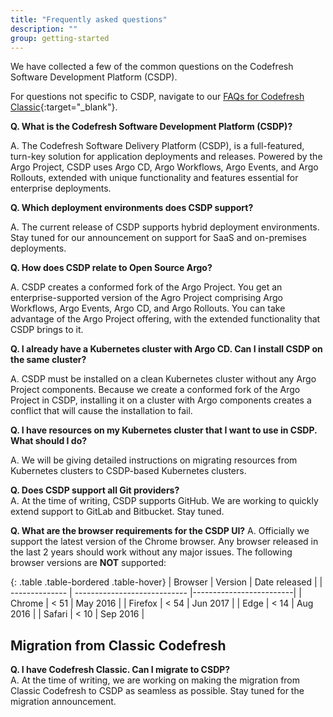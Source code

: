 ```yaml
---
title: "Frequently asked questions"
description: ""
group: getting-started
---
```

We have collected a few of the common questions on the Codefresh Software Development Platform (CSDP).  

For questions not specific to CSDP, navigate to our [FAQs for Codefresh Classic](https://codefresh.io/docs/docs/getting-started/faq/){:target="\_blank"}.


**Q. What is the Codefresh Software Development Platform (CSDP)?**  

A. The Codefresh Software Delivery Platform (CSDP), is a full-featured, turn-key solution for application deployments and releases. Powered by the Argo Project, CSDP uses Argo CD, Argo Workflows, Argo Events, and Argo Rollouts, extended with unique functionality and features essential for enterprise deployments.   

**Q. Which deployment environments does CSDP support?**  

A. The current release of CSDP supports hybrid deployment environments. Stay tuned for our announcement on support for SaaS and on-premises deployments.   

**Q. How does CSDP relate to Open Source Argo?**   

A. CSDP creates a conformed fork of the Argo Project. You get an enterprise-supported version of the Agro Project comprising Argo Workflows, Argo Events, Argo CD, and Argo Rollouts. You can take advantage of the Argo Project offering, with the extended functionality that CSDP brings to it.

**Q. I already have a Kubernetes cluster with Argo CD. Can I install CSDP on the same cluster?**  

A. CSDP must be installed on a clean Kubernetes cluster without any Argo Project components. Because we create a conformed fork of the Argo Project in CSDP, installing it on a cluster with Argo components creates a conflict that will cause the installation to fail.

**Q. I have resources on my Kubernetes cluster that I want to use in CSDP. What should I do?**   

A. We will be giving detailed instructions on migrating resources from Kubernetes clusters to CSDP-based Kubernetes clusters.       

**Q. Does CSDP support all Git providers?**  
A. At the time of writing, CSDP supports GitHub. We are working to quickly extend support to GitLab and Bitbucket. Stay tuned.

**Q. What are the browser requirements for the CSDP UI?** 
A. Officially we support the latest version of the Chrome browser. Any browser released in the last 2 years should work without any major issues.
The following browser versions are **NOT** supported:

{: .table .table-bordered .table-hover}
| Browser          | Version                 | Date released                  |
| -------------- | ---------------------------- |-------------------------|
| Chrome       | < 51 | May 2016 |
| Firefox  | < 54 |  Jun 2017 |
| Edge        | < 14 | Aug 2016 |
| Safari   | < 10  | Sep 2016 |


## Migration from Classic Codefresh

**Q. I have Codefresh Classic. Can I migrate to CSDP?**  
A. At the time of writing, we are working on making the migration from Classic Codefresh to CSDP as seamless as possible. Stay tuned for the migration announcement.

